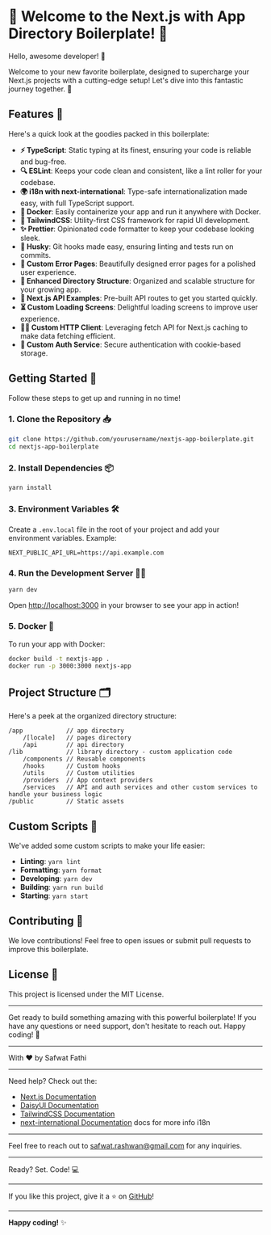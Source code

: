 # 🚀 Welcome to the Next.js with App Directory Boilerplate! 🎉

Hello, awesome developer! 👋

Welcome to your new favorite boilerplate, designed to supercharge your Next.js projects with a cutting-edge setup! Let's dive into this fantastic journey together. 🚀

## Features 🎁

Here's a quick look at the goodies packed in this boilerplate:

- **⚡️ TypeScript**: Static typing at its finest, ensuring your code is reliable and bug-free.
- **🔍 ESLint**: Keeps your code clean and consistent, like a lint roller for your codebase.
- **🌍 i18n with next-international**: Type-safe internationalization made easy, with full TypeScript support.
- **🐳 Docker**: Easily containerize your app and run it anywhere with Docker.
- **🎨 TailwindCSS**: Utility-first CSS framework for rapid UI development.
- **✨ Prettier**: Opinionated code formatter to keep your codebase looking sleek.
- **🐶 Husky**: Git hooks made easy, ensuring linting and tests run on commits.
- **🚫 Custom Error Pages**: Beautifully designed error pages for a polished user experience.
- **📂 Enhanced Directory Structure**: Organized and scalable structure for your growing app.
- **📡 Next.js API Examples**: Pre-built API routes to get you started quickly.
- **⏳ Custom Loading Screens**: Delightful loading screens to improve user experience.
- **🕵️‍♂️ Custom HTTP Client**: Leveraging fetch API for Next.js caching to make data fetching efficient.
- **🔐 Custom Auth Service**: Secure authentication with cookie-based storage.

## Getting Started 🏁

Follow these steps to get up and running in no time!

### 1. Clone the Repository 📥

```bash
git clone https://github.com/yourusername/nextjs-app-boilerplate.git
cd nextjs-app-boilerplate
```

### 2. Install Dependencies 📦

```bash
yarn install
```

### 3. Environment Variables 🛠️

Create a `.env.local` file in the root of your project and add your environment variables. Example:

```env
NEXT_PUBLIC_API_URL=https://api.example.com
```

### 4. Run the Development Server 🏃‍♂️

```bash
yarn dev
```

Open [http://localhost:3000](http://localhost:3000) in your browser to see your app in action!

### 5. Docker 🐋

To run your app with Docker:

```bash
docker build -t nextjs-app .
docker run -p 3000:3000 nextjs-app
```

## Project Structure 🗂️

Here's a peek at the organized directory structure:

```
/app            // app directory
    /[locale]   // pages directory
    /api        // api directory
/lib            // library directory - custom application code 
    /components // Reusable components
    /hooks      // Custom hooks
    /utils      // Custom utilities
    /providers  // App context providers
    /services   // API and auth services and other custom services to handle your business logic
/public         // Static assets
```

## Custom Scripts 🚀

We've added some custom scripts to make your life easier:

- **Linting**: `yarn lint`
- **Formatting**: `yarn format`
- **Developing**: `yarn dev`
- **Building**: `yarn run build`
- **Starting**: `yarn start`

## Contributing 🤝

We love contributions! Feel free to open issues or submit pull requests to improve this boilerplate.

## License 📄

This project is licensed under the MIT License.

---

Get ready to build something amazing with this powerful boilerplate! If you have any questions or need support, don't hesitate to reach out. Happy coding! 🎉

---

With ❤️ by Safwat Fathi

---

Need help? Check out the:

- [Next.js Documentation](https://nextjs.org/docs) 
- [DaisyUI Documentation](https://daisyui.com/)
- [TailwindCSS Documentation](https://tailwindcss.com/docs)
- [next-international Documentation](https://next-international.vercel.app/) docs for more info i18n 

---

Feel free to reach out to [safwat.rashwan@gmail.com](mailto:safwat.rashwan@gmail.com) for any inquiries.

---

Ready? Set. Code! 💻

---

If you like this project, give it a ⭐ on [GitHub](https://github.com/yourusername/nextjs-app-boilerplate)!

---

**Happy coding!** ✨
